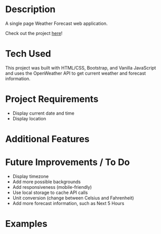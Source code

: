 # Description

A single page Weather Forecast web application. 

Check out the project [here](https://app.netlify.com/sites/modest-sammet-e184ff/overview)!

# Tech Used

This project was built with HTML/CSS, Bootstrap, and Vanilla JavaScript and uses the OpenWeather API to get current weather and forecast information. 

# Project Requirements
* Display current date and time 
* Display location

# Additional Features 

# Future Improvements / To Do
* Display timezone 
* Add more possible backgrounds
* Add responsiveness (mobile-friendly)
* Use local storage to cache API calls 
* Unit conversion (change between Celsius and Fahrenheit)
* Add more forecast information, such as Next 5 Hours  

# Examples
